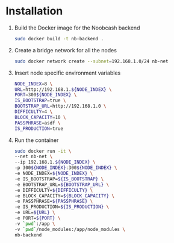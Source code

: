 # Installation

1. Build the Docker image for the Noobcash backend
    ```sh
    sudo docker build -t nb-backend .
    ```

2. Create a bridge network for all the nodes
    ```sh
    sudo docker network create --subnet=192.168.1.0/24 nb-net
    ```

3. Insert node specific environment variables
    ```sh
    NODE_INDEX=8 \
    URL=http://192.168.1.${NODE_INDEX} \
    PORT=300${NODE_INDEX} \
    IS_BOOTSTRAP=true \
    BOOTSTRAP_URL=http://192.168.1.0 \
    DIFFICULTY=4 \
    BLOCK_CAPACITY=10 \
    PASSPHRASE=asdf \
    IS_PRODUCTION=true
    ```

4. Run the container
    ```sh
    sudo docker run -it \
    --net nb-net \
    --ip 192.168.1.${NODE_INDEX} \
    -p 300${NODE_INDEX}:300${NODE_INDEX} \
    -e NODE_INDEX=${NODE_INDEX} \
    -e IS_BOOTSTRAP=${IS_BOOTSTRAP} \
    -e BOOTSTRAP_URL=${BOOTSTRAP_URL} \
    -e DIFFICULTY=${DIFFICULTY} \
    -e BLOCK_CAPACITY=${BLOCK_CAPACITY} \
    -e PASSPHRASE=${PASSPHRASE} \
    -e IS_PRODUCTION=${IS_PRODUCTION} \
    -e URL=${URL} \
    -e PORT=${PORT} \
    -v `pwd`:/app \
    -v `pwd`/node_modules:/app/node_modules \
    nb-backend
    ```
